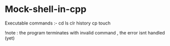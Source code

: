 # Mock-shell-in-cpp


Executable commands :- 
cd 
ls
clr
history
cp
touch

!note : the program terminates with invalid command , the error isnt handled (yet)
